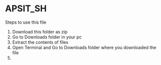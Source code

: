 # APSIT_SH
Steps to use this file
1. Download this folder as zip  
2. Go to Downloads folder in your pc
3. Extract the contents of files 
4. Open Terminal and Go to Downloads folder where you downloaded the file
5. 
